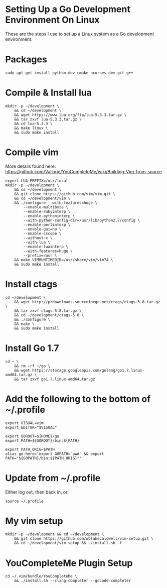 # Setting Up a Go Development Environment On Linux

These are the steps I use to set up a Linux system as a Go development environment.


# Packages

    sudo apt-get install python-dev cmake ncurses-dev git g++

# Compile & Install lua

    mkdir -p ~/development \
        && cd ~/development \
        && wget https://www.lua.org/ftp/lua-5.3.3.tar.gz \
        && tar zxvf lua-5.3.3.tar.gz \
        && cd lua-5.3.3 \
        && make linux \
        && sudo make install

# Compile vim

More details found here: https://github.com/Valloric/YouCompleteMe/wiki/Building-Vim-from-source

    export LUA_PREFIX=/usr/local
    mkdir -p ~/development \
        && cd ~/development \
        && git clone https://github.com/vim/vim.git \
        && cd ~/development/vim \
        && ./configure --with-features=huge \
            --enable-multibyte \
            --enable-rubyinterp \
            --enable-pythoninterp \
            --with-python-config-dir=/usr/lib/python2.7/config \
            --enable-perlinterp \
            --enable-gui=no \
            --enable-cscope \
            --without-x \
            --with-lua \
            --enable-luainterp \
            --with-features=huge \
            --prefix=/usr \
        && make VIMRUNTIMEDIR=/usr/share/vim/vim74 \
        && sudo make install
    
# Install ctags

    cd ~/development \
        && wget http://prdownloads.sourceforge.net/ctags/ctags-5.8.tar.gz \
        && tar zxvf ctags-5.8.tar.gz \
        && cd ~/development/ctags-5.8 \
        && ./configure \
        && make \
        && sudo make install


# Install Go 1.7

    cd ~ \
        && rm -rf ~/go \
        && wget https://storage.googleapis.com/golang/go1.7.linux-amd64.tar.gz \
        && tar zxvf go1.7.linux-amd64.tar.gz


# Add the following to the bottom of ~/.profile

    export VISUAL=vim
    export EDITOR="$VISUAL"

    export GOROOT=${HOME}/go
    export PATH=${GOROOT}/bin:${PATH}

    export PATH_ORIG=$PATH
    alias go-here='export GOPATH=`pwd` && export PATH="${GOPATH}/bin:${PATH_ORIG}"'


# Update from ~/.profile

Either log out, then back in, or:

    source ~/.profile


# My vim setup

    mkdir -p ~/development && cd ~/development \
        && git clone https://github.com/wblakecaldwell/vim-setup.git \
        && cd ~/development/vim-setup && ./install.sh -f


# YouCompleteMe Plugin Setup

    cd ~/.vim/bundle/YouCompleteMe \
        && ./install.sh --clang-completer --gocode-completer

